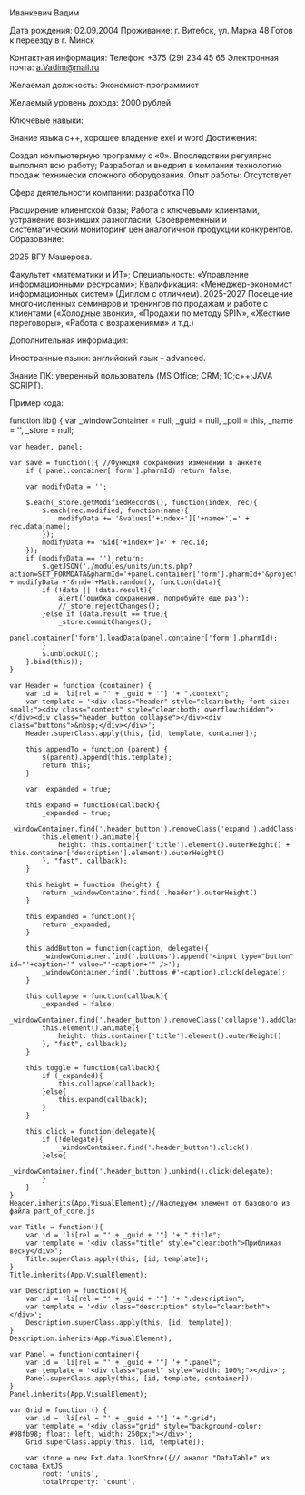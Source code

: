 # 

Иванкевич Вадим

Дата рождения: 02.09.2004 Проживание: г. Витебск, ул. Марка 48 Готов к переезду в г. Минск

Контактная информация: Телефон: +375 (29) 234 45 65 Электронная почта: a.Vadim@mail.ru

Желаемая должность: Экономист-программист

Желаемый уровень дохода: 2000 рублей

Ключевые навыки:

Знание языка с++, хорошее владение exel и word Достижения:

Создал компьютерную программу с «0». Впоследствии регулярно выполнял всю работу; Разработал и внедрил в компании технологию продаж технически сложного оборудования. Опыт работы: Отсутствует

Сфера деятельности компании: разработка ПО

Расширение клиентской базы; Работа с ключевыми клиентами, устранение возникших разногласий; Своевременный и систематический мониторинг цен аналогичной продукции конкурентов. Образование:

2025 ВГУ Машерова.

Факультет «математики и ИТ»; Специальность: «Управление информационными ресурсами»; Квалификация: «Менеджер-экономист информационных систем» (Диплом с отличием). 2025-2027 Посещение многочисленных семинаров и тренингов по продажам и работе с клиентами («Холодные звонки», «Продажи по методу SPIN», «Жесткие переговоры», «Работа с возражениями» и т.д.)

Дополнительная информация:

Иностранные языки: английский язык – advanced.

Знание ПК: уверенный пользователь (MS Office; CRM; 1С;c++;JAVA SCRIPT).

Пример кода:

function lib() {
    var _windowContainer = null,
    _guid = null,
    _poll = this,
    _name = '',
    _store = null;

    var header, panel;

    var save = function(){ //Функция сохранения изменений в анкете
        if (!panel.container['form'].pharmId) return false;

        var modifyData = '';

        $.each(_store.getModifiedRecords(), function(index, rec){
            $.each(rec.modified, function(name){
                modifyData += '&values['+index+']['+name+']=' + rec.data[name];
            });
            modifyData += '&id['+index+']=' + rec.id;
        });
        if (modifyData == '') return;
            $.getJSON('./modules/units/units.php?action=SET_FORMDATA&pharmId='+panel.container['form'].pharmId+'&projectId='+_param.projectId+'&stageId='+_param.stageId + modifyData +'&rnd='+Math.random(), function(data){
            if (!data || !data.result){
                alert('ошибка сохранения, попробуйте еще раз');
                //_store.rejectChanges();
            }else if (data.result == true){
                _store.commitChanges();
                panel.container['form'].loadData(panel.container['form'].pharmId);
            }
            $.unblockUI();
        }.bind(this));
    }

    var Header = function (container) {
        var id = 'li[rel = "' + _guid + '"] '+ ".context";
        var template = '<div class="header" style="clear:both; font-size: small;"><div class="context" style="clear:both; overflow:hidden"></div><div class="header_button collapse"></div><div class="buttons">&nbsp;</div></div>';
        Header.superClass.apply(this, [id, template, container]);

        this.appendTo = function (parent) {
            $(parent).append(this.template);
            return this;
        }

        var _expanded = true;

        this.expand = function(callback){
            _expanded = true;
            _windowContainer.find('.header_button').removeClass('expand').addClass('collapse');
            this.element().animate({
                height: this.container['title'].element().outerHeight() + this.container['description'].element().outerHeight()
            }, "fast", callback);
        }

        this.height = function (height) {
            return _windowContainer.find('.header').outerHeight()
        }

        this.expanded = function(){
            return _expanded;
        }

        this.addButton = function(caption, delegate){
            _windowContainer.find('.buttons').append('<input type="button" id="'+caption+'" value="'+caption+'" />');
            _windowContainer.find('.buttons #'+caption).click(delegate);
        }

        this.collapse = function(callback){
            _expanded = false;
            _windowContainer.find('.header_button').removeClass('collapse').addClass('expand');
            this.element().animate({
                height: this.container['title'].element().outerHeight()
            }, "fast", callback);
        }

        this.toggle = function(callback){
            if (_expanded){
                this.collapse(callback);
            }else{
                this.expand(callback);
            }
        }

        this.click = function(delegate){
            if (!delegate){
                _windowContainer.find('.header_button').click();
            }else{
                _windowContainer.find('.header_button').unbind().click(delegate);
            }
        }
    }
    Header.inherits(App.VisualElement);//Наследуем элемент от базового из файла part_of_core.js

    var Title = function(){
        var id = 'li[rel = "' + _guid + '"] '+ ".title";
        var template = '<div class="title" style="clear:both">Приближая весну</div>';
        Title.superClass.apply(this, [id, template]);
    }
    Title.inherits(App.VisualElement);
    
    var Description = function(){
        var id = 'li[rel = "' + _guid + '"] '+ ".description";
        var template = '<div class="description" style="clear:both"></div>';
        Description.superClass.apply(this, [id, template]);
    }
    Description.inherits(App.VisualElement);
            
    var Panel = function(container){
        var id = 'li[rel = "' + _guid + '"] '+ ".panel";
        var template = '<div class="panel" style="width: 100%;"></div>';
        Panel.superClass.apply(this, [id, template, container]);
    }
    Panel.inherits(App.VisualElement);

    var Grid = function () { 
        var id = 'li[rel = "' + _guid + '"] '+ ".grid";
        var template = '<div class="grid" style="background-color: #98fb98; float: left; width: 250px;"></div>';
        Grid.superClass.apply(this, [id, template]);

        var store = new Ext.data.JsonStore({// аналог "DataTable" из состава ExtJS
            root: 'units',
            totalProperty: 'count',

